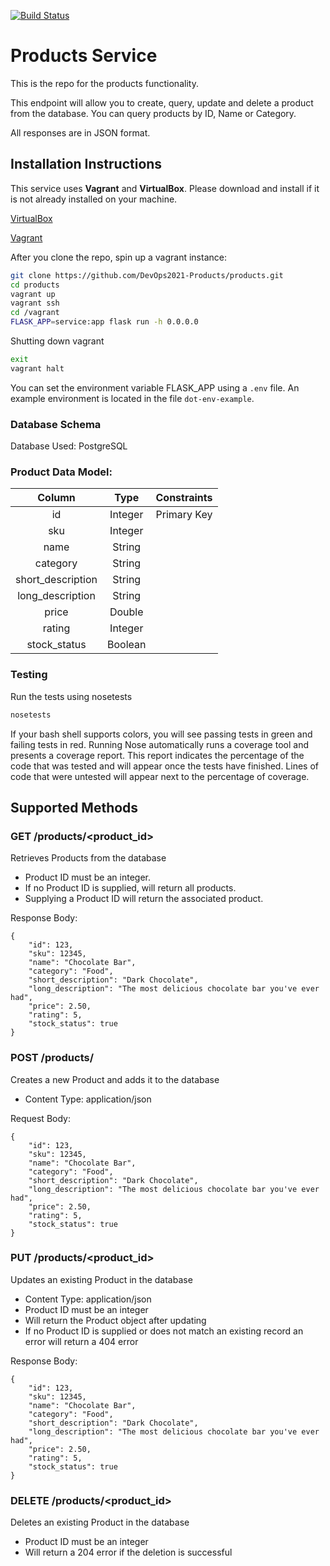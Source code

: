 [![Build Status](https://travis-ci.org/DevOps2021-Products/products.svg?branch=main)](https://travis-ci.org/DevOps2021-Products/products)

# Products Service


This is the repo for the products functionality. 

This endpoint will allow you to create, query, update and delete a product from the database. You can query products by ID, Name or Category.

All responses are in JSON format.

## Installation Instructions

This service uses **Vagrant** and **VirtualBox**. Please download and install if it is not already installed on your machine.

[VirtualBox](https://www.virtualbox.org/)

[Vagrant](https://www.vagrantup.com/)

After you clone the repo, spin up a vagrant instance:

```bash
git clone https://github.com/DevOps2021-Products/products.git
cd products
vagrant up
vagrant ssh
cd /vagrant
FLASK_APP=service:app flask run -h 0.0.0.0
```

Shutting down vagrant
``` bash
exit
vagrant halt
```

You can set the environment variable FLASK_APP using a `.env` file. An example environment is located in the file `dot-env-example`.

### Database Schema

Database Used: PostgreSQL

### Product Data Model:

|  Column  |  Type  | Constraints  |
| :---------: | :---------: | :------------: | 
| id | Integer | Primary Key |
| sku | Integer | |
| name | String | |
| category | String | |
| short_description | String | |
| long_description | String | |
| price | Double | |
| rating | Integer | |
| stock_status | Boolean | |

### Testing
Run the tests using nosetests
```bash
nosetests
```
If your bash shell supports colors, you will see passing tests in green and failing tests in red.
Running Nose automatically runs a coverage tool and presents a coverage report. This report indicates the percentage of the code that was tested and will appear once the tests have finished. Lines of code that were untested will appear next to the percentage of coverage.

## Supported Methods

### GET /products/<product_id>
Retrieves Products from the database
- Product ID must be an integer.
- If no Product ID is supplied, will return all products.
- Supplying a Product ID will return the associated product.

Response Body:
```
{
    "id": 123,
    "sku": 12345,
    "name": "Chocolate Bar",
    "category": "Food",
    "short_description": "Dark Chocolate",
    "long_description": "The most delicious chocolate bar you've ever had",
    "price": 2.50,
    "rating": 5,
    "stock_status": true
}
```
### POST /products/
Creates a new Product and adds it to the database
- Content Type: application/json
  
Request Body:
```
{
    "id": 123,
    "sku": 12345,
    "name": "Chocolate Bar",
    "category": "Food",
    "short_description": "Dark Chocolate",
    "long_description": "The most delicious chocolate bar you've ever had",
    "price": 2.50,
    "rating": 5,
    "stock_status": true
}
```

### PUT /products/<product_id>
Updates an existing Product in the database
- Content Type: application/json
- Product ID must be an integer
- Will return the Product object after updating
- If no Product ID is supplied or does not match an existing record an error will return a 404 error

Response Body:
```
{
    "id": 123,
    "sku": 12345,
    "name": "Chocolate Bar",
    "category": "Food",
    "short_description": "Dark Chocolate",
    "long_description": "The most delicious chocolate bar you've ever had",
    "price": 2.50,
    "rating": 5,
    "stock_status": true
}
```

### DELETE /products/<product_id>
Deletes an existing Product in the database
- Product ID must be an integer
- Will return a 204 error if the deletion is successful
